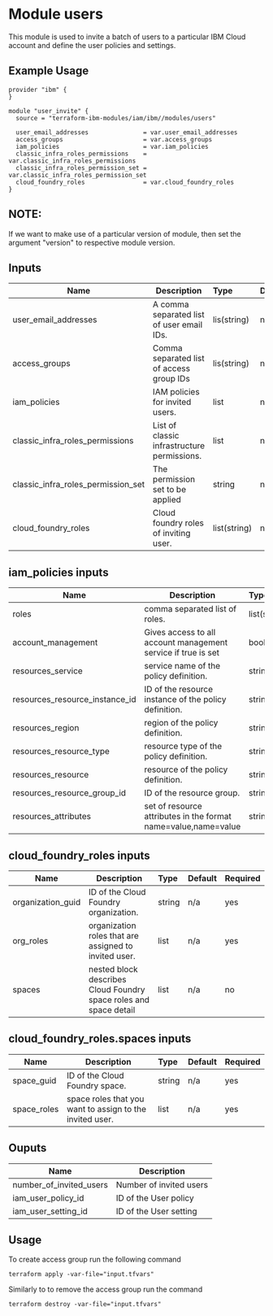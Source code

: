 # Module users

This module is used to invite a batch of users to a particular IBM Cloud account and define the user policies and settings.

## Example Usage
```
provider "ibm" {
}

module "user_invite" {
  source = "terraform-ibm-modules/iam/ibm//modules/users"

  user_email_addresses               = var.user_email_addresses
  access_groups                      = var.access_groups
  iam_policies                       = var.iam_policies
  classic_infra_roles_permissions    = var.classic_infra_roles_permissions
  classic_infra_roles_permission_set = var.classic_infra_roles_permission_set
  cloud_foundry_roles                = var.cloud_foundry_roles
}

```

## NOTE:

If we want to make use of a particular version of module, then set the argument "version" to respective module version.

## Inputs

| Name                                 | Description                                               | Type         | Default| Required |
|--------------------------------------|-----------------------------------------------------------|:-------------|:------- |:---------|
| user_email_addresses                 | A comma separated list of user email IDs.                 | lis(string)  | n/a     | yes      |
| access_groups                        | Comma separated list of access group IDs                  | lis(string)  | n/a     | no       |
| iam_policies                         | IAM policies for invited users.                           | list         | n/a     | no       |
| classic_infra_roles_permissions      | List of classic infrastructure permissions.               | list         | n/a     | no       |
| classic_infra_roles_permission_set   | The permission set to be applied                          | string       | n/a     | no       |
| cloud_foundry_roles                  | Cloud foundry roles of inviting user.                     | list(string) | n/a     | no       |


## iam_policies inputs

| Name                              | Description                                                   | Type         | Default | Required |
|-----------------------------------|---------------------------------------------------------------|:-------------|:------- |:---------|
| roles                             | comma separated list of roles.                                | list(string) | n/a     | yes      |
| account_management                | Gives access to all account management service if true is set | boolean      | n/a     | no       |
| resources_service                 | service name of the policy definition.                        | string       | n/a     | no       |
| resources_resource_instance_id    | ID of the resource instance of the policy definition.         | string       | n/a     | no       |
| resources_region                  | region of the policy definition.                              | string       | n/a     | no       |
| resources_resource_type           | resource type of the policy definition.                       | string       | n/a     | no       |
| resources_resource                | resource of the policy definition.                            | string       | n/a     | no       |
| resources_resource_group_id       | ID of the resource group.                                     | string       | n/a     | no       |
| resources_attributes              | set of resource attributes in the format name=value,name=value| string       | n/a     | no       |

## cloud_foundry_roles inputs
| Name                  | Description                                                      | Type         | Default | Required |
|-----------------------|------------------------------------------------------------------|:-------------|:------- |:---------|
| organization_guid     | ID of the Cloud Foundry organization.                            | string       | n/a     | yes      |
| org_roles             | organization roles that are assigned to invited user.            | list         | n/a     | yes      |
| spaces                | nested block describes Cloud Foundry space roles and space detail| list         | n/a     | no       |

## cloud_foundry_roles.spaces inputs
| Name               | Description                                                      | Type         | Default | Required |
|--------------------|------------------------------------------------------------------|:-------------|:------- |:---------|
| space_guid         | ID of the Cloud Foundry space.                                   | string       | n/a     | yes      |
| space_roles        | space roles that you want to assign to the invited user.         | list         | n/a     | yes      |


## Ouputs

| Name                     | Description                             |
|--------------------------|-----------------------------------------|
| number_of_invited_users  | Number of invited users                 |
| iam_user_policy_id       | ID of the User policy                   |
| iam_user_setting_id      | ID of the User setting                  |

## Usage

To create access group run the following command

  `terraform apply -var-file="input.tfvars"`

Similarly to to remove the access group run the command

   `terraform destroy -var-file="input.tfvars"`


